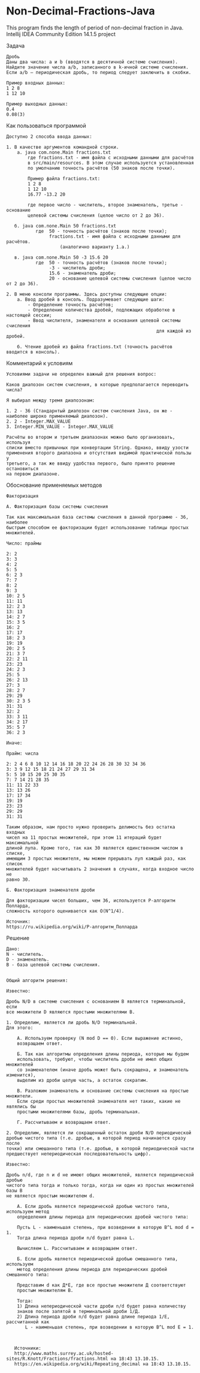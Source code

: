 # Non-Decimal-Fractions-Java
This program finds the length of period of non-decimal fraction in Java.
Intellij IDEA Community Edition 14.1.5 project

Задача

    Дробь
    Даны два числа: a и b (вводятся в десятичной системе счисления).
    Найдите значение числа a/b, записанного в k-ичной системе счисления.
    Если a/b — периодическая дробь, то период следует заключить в скобки.

    Пример входных данных:
    1 2 8
    1 12 10

    Пример выходных данных:
    0.4
    0.08(3)
    
Как пользоваться программой

    Доступно 2 способа ввода данных:
    
    1. В качестве аргументов командной строки.
        а. java com.none.Main fractions.txt
            где fractions.txt - имя файла с исходными данными для расчётов
            в src/main/resources. В этом случае используется установленная
            по умолчанию точность расчётов (50 знаков после точки).
            
            Пример файла fractions.txt:
            1 2 8
            1 12 10
            16.77 -13.2 20
            
            где первое число - числитель, второе знаменатель, третье - основание
            целевой системы счисления (целое число от 2 до 36).
        
       б. java com.none.Main 50 fractions.txt
               где  50 - точность расчётов (знаков после точки);
                    fractions.txt - имя файла с исходными данными для расчётов.
                        (аналогично варианту 1.а.)
                    
       в. java com.none.Main 50 -3 15.6 20
               где  50 - точность расчётов (знаков после точки);
                    -3 - числитель дроби;
                    15.6 - знаменатель дроби;
                    20 - основание целевой системы счисления (целое число от 2 до 36).
                    
    2. В меню консоли программы. Здесь доступны следующие опции:
        а. Ввод дробей в консоль. Подразумевает следующие шаги:
            - Определение точность расчётов;
            - Определение количества дробей, подлежащих обработке в настоящей сессии;
            - Ввод числителя, знаменателя и основания целевой системы счисления
                                                            для каждой из дробей.
        
        б. Чтение дробей из файла fractions.txt (точность расчётов вводится в консоль).

            
      
Комментарий к условиям

    Условиями задачи не определен важный для решения вопрос:

    Каков диапозон систем счисления, в которые предполагается переводить числа?

    Я выбирал между тремя диапозонам:
    
    1. 2 - 36 (Стандарнтый диапозон систем счисления Java, он же - наиболее широко применяемый диапозон).
    2. 2 - Integer.MAX_VALUE
    3. Integer.MIN_VALUE - Integer.MAX_VALUE

    Расчёты во втором и третьем диапазонах можно было организовать, используя
    списки вместо привычных при конвертации String. Однако, ввиду узости
    применения второго диапазона и отсутствия видимой практической пользы у
    третьего, а так же ввиду удобства первого, было принято решение остановиться
    на первом диапазоне.


Обоснование применяемых методов

    Факторизация

    А. Факторизация базы системы счисления

    Так как максимальная база системы счисления в данной программе - 36, наиболее
    быстрым способом ее факторизации будет использование таблицы простых множителей.

    Число: праймы

    2: 2
    3: 3
    4: 2
    5: 5
    6: 2 3
    7: 7
    8: 2
    9: 3
    10: 2 5
    11: 11
    12: 2 3
    13: 13
    14: 2 7
    15: 3 5
    16: 2
    17: 17
    18: 2 3
    19: 19
    20: 2 5
    21: 3 7
    22: 2 11
    23: 23
    24: 2 3
    25: 5
    26: 2 13
    27: 3
    28: 2 7
    29: 29
    30: 2 3 5
    31: 31
    32: 2
    33: 3 11
    34: 2 17
    35: 5 7
    36: 2 3

    Иначе:

    Прайм: числа

    2: 2 4 6 8 10 12 14 16 18 20 22 24 26 28 30 32 34 36
    3: 3 9 12 15 18 21 24 27 29 31 34
    5: 5 10 15 20 25 30 35
    7: 7 14 21 28 35
    11: 11 22 33
    13: 13 26
    17: 17 34
    19: 19
    23: 23
    29: 29
    31: 31

    Таким образом, нам просто нужно проверить делимость без остатка входных
    чисел на 11 простых множителей, при этом 11 итераций будет максимальной
    длиной лупа. Кроме того, так как 30 является единственном числом в списке,
    имеющим 3 простых множителя, мы можем прерывать луп каждый раз, как список
    множителей будет насчитывать 2 значения в случаях, когда входное число не
    равно 30.

    Б. Факторизация знаменателя дроби

    Для факторизации чисел больших, чем 36, используется Р-алгоритм Полларда,
    сложность которого оценивается как О(N^1/4).

    Источник:
    https://ru.wikipedia.org/wiki/P-алгоритм_Полларда



Решение

    Дано:
    N - числитель.
    D - знаменатель.
    B - база целевой системы счисления.


    Общий алгоритм решения:

    Известно:

    Дробь N/D в системе счисления с основанием B является терминальной, если
    все множители D являются простыми множителями B.

    1. Определим, является ли дробь N/D терминальной.
    Для этого:

        A. Используем проверку (N mod D == 0). Если выражение истинно,
        возвращаем ответ.

        Б. Так как алгоритмы определения длины периода, которые мы будем
        использовать, требуют, чтобы числитель дроби не имел общих множителей 
        со знаменателем (иначе дробь может быть сокращена, и знаменатель изменится),
        выделим из дроби целую часть, а остаток сократим.

        В. Разложим знаменатель и основание системы счисления на простые множители.
        Если среди простых множителей знаменателя нет таких, какие не являлись бы
        простыми множителями базы, дробь терминальная.

        Г. Рассчитываем и возвращаем ответ.

    2. Определим, является ли сокращенный остаток дроби N/D периодической
    дробью чистого типа (т.е. дробью, в которой период начинается сразу после
    точки) или смешанного типа (т.е. дробью, в которой периодической части
    предшествует непериодическая последовательность цифр).

    Известно:

    Дробь n/d, где n и d не имеют общих множителей, является периодической дробью
    чистого типа тогда и только тогда, когда ни один из простых множителей базы B
    не является простым множителем d.

        А. Если дробь является периодической дробью чистого типа, используем метод
        определения длины периода для периодических дробей чистого типа:

        Пусть L - наименьшая степень, при возведении в которую B^L mod d = 1.
        Тогда длина периода дроби n/d будет равна L.

        Вычисляем L. Рассчитываем и возвращаем ответ.

        Б. Если дробь является периодической дробью смешанного типа, используем
        метод определения длины периода для периодических дробей смешанного типа:

        Представим d как Д*Е, где все простые множители Д соответствуют
        простым множителям B.

        Тогда:
        1) Длина непериодической части дроби n/d будет равна количеству
        знаков после запятой в терминальной дроби 1/Д.
        2) Длина периода дроби n/d будет равна длине периода 1/E, рассчитанной как
           L - наименьшая степень, при возведении в которую B^L mod E = 1.



       Источники:
       http://www.maths.surrey.ac.uk/hosted-sites/R.Knott/Fractions/fractions.html на 18:43 13.10.15.
       https://en.wikipedia.org/wiki/Repeating_decimal на 18:43 13.10.15.

